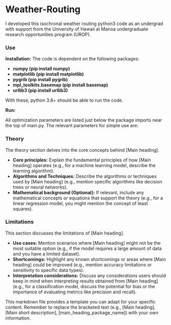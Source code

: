 # Weather-Routing
I developed this isochronal weather routing python3 code as an undergrad with support from the University of Hawaii at Manoa undergraduate research opportunities program (UROP).

### Use
**Installation:**
The code is dependent on the following packages:

* **numpy (pip install numpy)**
* **matplotlib (pip install matplotlib)**
* **pygrib (pip install pygrib)**
* **mpl_toolkits.basemap (pip install basemap)**
* **urllib3 (pip install urllib3)**

With these, python 3.8+ should be able to run the code.

**Run:**

All optimization parameters are listed just below the package imports near the top of main.py. 
The relevant parameters for simple use are:


### Theory

The theory section delves into the core concepts behind [Main heading].

* **Core principles:** Explain the fundamental principles of how [Main heading] operates (e.g., for a machine learning model, describe the learning algorithm).
* **Algorithms and Techniques:** Describe the algorithms or techniques used by [Main heading] (e.g., mention specific algorithms like decision trees or neural networks). 
* **Mathematical background (Optional):** If relevant, include any mathematical concepts or equations that support the theory (e.g., for a linear regression model, you might mention the concept of least squares). 

### Limitations

This section discusses the limitations of [Main heading]. 

* **Use cases:** Mention scenarios where [Main heading] might not be the most suitable option (e.g., if the model requires a large amount of data and you have a limited dataset). 
* **Shortcomings:** Highlight any known shortcomings or areas where [Main heading] could be improved (e.g., mention accuracy limitations or sensitivity to specific data types).
* **Interpretation considerations:** Discuss any considerations users should keep in mind when interpreting results obtained from [Main heading] (e.g., for a classification model, discuss the potential for bias or the importance of evaluating metrics like precision and recall).

This markdown file provides a template you can adapt for your specific content. Remember to replace the bracketed text (e.g., [Main heading], [Main short description], [main_heading_package_name]) with your own information.

